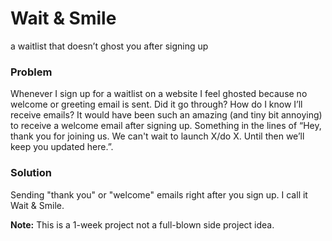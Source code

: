 # Wait & Smile
a waitlist that doesn’t ghost you after signing up

### Problem
Whenever I sign up for a waitlist on a website I feel ghosted because no welcome or greeting email is sent. 
Did it go through? How do I know I’ll receive emails? It would have been such an amazing (and tiny bit annoying) 
to receive a welcome email after signing up. Something in the lines of “Hey, thank you for joining us. We can't 
wait to launch X/do X. Until then we’ll keep you updated here.”.

### Solution
Sending "thank you" or "welcome" emails right after you sign up. I call it Wait & Smile.


**Note:** This is a 1-week project not a full-blown side project idea.